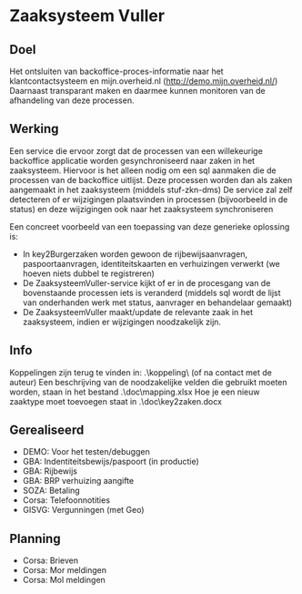 # Zaaksysteem Vuller

## Doel
Het ontsluiten van backoffice-proces-informatie naar het klantcontactsysteem en mijn.overheid.nl (http://demo.mijn.overheid.nl/)
Daarnaast transparant maken en daarmee kunnen monitoren van de afhandeling van deze processen.

## Werking
Een service die ervoor zorgt dat de processen van een willekeurige backoffice applicatie worden gesynchroniseerd naar zaken in het zaaksysteem.
Hiervoor is het alleen nodig om een sql aanmaken die de processen van de backoffice uitlijst.
Deze processen worden dan als zaken aangemaakt in het zaaksysteem (middels stuf-zkn-dms)
De service zal zelf detecteren of er wijzigingen plaatsvinden in processen (bijvoorbeeld in de status) en deze wijzigingen ook naar het zaaksysteem synchroniseren

Een concreet voorbeeld van een toepassing van deze generieke oplossing is: 
- In key2Burgerzaken worden gewoon de rijbewijsaanvragen, paspoortaanvragen, identiteitskaarten en verhuizingen verwerkt (we hoeven niets dubbel te registreren)
- De ZaaksysteemVuller-service kijkt of er in de procesgang van de bovenstaande processen iets is veranderd (middels sql wordt de lijst van onderhanden werk met status, aanvrager en behandelaar gemaakt)
- De ZaaksysteemVuller maakt/update de relevante zaak in het zaaksysteem, indien er wijzigingen noodzakelijk zijn.

## Info
Koppelingen zijn terug te vinden in: .\koppeling\ (of na contact met de auteur)
Een beschrijving van de noodzakelijke velden die gebruikt moeten worden, staan in het bestand .\doc\mapping.xlsx
Hoe je een nieuw zaaktype moet toevoegen staat in .\doc\key2zaken.docx

## Gerealiseerd
- DEMO:	Voor het testen/debuggen
-	GBA: 	Indentiteitsbewijs/paspoort	(in productie)
-	GBA: 	Rijbewijs
-	GBA: 	BRP verhuizing aangifte
-	SOZA: 	Betaling
-	Corsa: 	Telefoonnotities
-	GISVG: Vergunningen (met Geo)

## Planning

-	Corsa: Brieven
-	Corsa: Mor meldingen
-	Corsa: Mol meldingen
